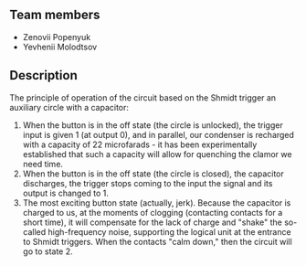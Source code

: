 ## Team members
- Zenovii Popenyuk
- Yevhenii Molodtsov

## Description
The principle of operation of the circuit based on the Shmidt trigger an auxiliary circle with a capacitor:
1. When the button is in the off state (the circle is unlocked), the trigger input is given 1 (at output 0), and in parallel, our condenser is recharged with a capacity of 22 microfarads - it has been experimentally established that such a capacity will allow for quenching the clamor we need time.
2. When the button is in the off state (the circle is closed), the capacitor discharges, the trigger stops coming to the input
the signal and its output is changed to 1.
3. The most exciting button state (actually, jerk). Because the capacitor is charged to us, at the moments of clogging (contacting contacts
for a short time), it will compensate for the lack of charge and "shake" the so-called high-frequency noise, supporting the logical unit at the entrance to Shmidt triggers. When the contacts "calm down," then the circuit will go to state 2.
